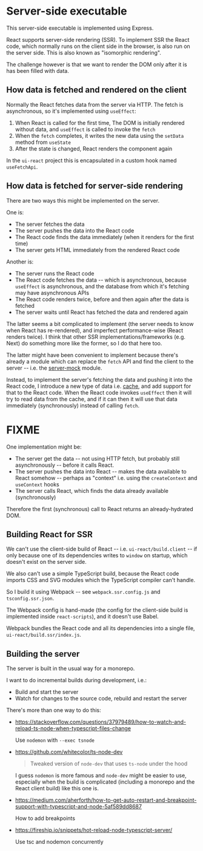# Server-side executable

This server-side executable is implemented using Express.

React supports server-side rendering (SSR).
To implement SSR the React code, which normally runs on the client side in the browser, is also run on the server side.
This is also known as "isomorphic rendering".

The challenge however is that we want to render the DOM only after it is has been filled with data.

## How data is fetched and rendered on the client

Normally the React fetches data from the server via HTTP.
The fetch is asynchronous, so it's implemented using `useEffect`:

1. When React is called for the first time, The DOM is initially rendered without data, and `useEffect` is called to invoke the `fetch`
2. When the `fetch` completes, it writes the new data using the `setData` method from `useState`
3. After the state is changed, React renders the component again

In the `ui-react` project this is encapsulated in a custom hook named `useFetchApi`.

## How data is fetched for server-side rendering

There are two ways this might be implemented on the server.

One is:

- The server fetches the data
- The server pushes the data into the React code
- The React code finds the data immediately (when it renders for the first time)
- The server gets HTML immediately from the rendered React code

Another is:

- The server runs the React code
- The React code fetches the data -- which is asynchronous, because `useEffect` is asynchronous,
  and the database from which it's fetching may have asynchronous APIs
- The React code renders twice, before and then again after the data is fetched
- The server waits until React has fetched the data and rendered again

The latter seems a bit complicated to implement (the server needs to know when React has re-rendered),
and imperfect performance-wise (React renders twice).
I think that other SSR implementations/frameworks (e.g. Next) do something more like the former, so I do that here too.

The latter might have been convenient to implement because there's already a module which can replace the `fetch` API
and find the client to the server -- i.e. the [server-mock](../#server-mock) module.

Instead, to implement the server's fetching the data and pushing it into the React code,
I introduce a new type of data i.e. [cache](../shared-lib/src/cache.ts),
and add support for that to the React code.
When the React code invokes `useEffect` then it will try to read data from the cache,
and if it can then it will use that data immediately (synchronously) instead of calling `fetch`.

# FIXME

One implementation might be:

- The server get the data -- not using HTTP fetch, but probably still asynchronously --
  before it calls React.
- The server pushes the data into React -- makes the data available to React somehow -- perhaps as "context"
  i.e. using the `createContext` and `useContext` hooks
- The server calls React, which finds the data already available (synchronously)

Therefore the first (synchronous) call to React returns an already-hydrated DOM.

## Building React for SSR

We can't use the client-side build of React -- i.e. `ui-react/build.client` -- if only because
one of its dependencies writes to `window` on startup, which doesn't exist on the server side.

We also can't use a simple TypeScript build, because the React code imports CSS and SVG modules which the TypeScript
compiler can't handle.

So I build it using Webpack -- see `webpack.ssr.config.js` and `tsconfig.ssr.json`.

The Webpack config is hand-made (the config for the client-side build is implemented inside `react-scripts`),
and it doesn't use Babel.

Webpack bundles the React code and all its dependencies into a single file, `ui-react/build.ssr/index.js`.

## Building the server

The server is built in the usual way for a monorepo.

I want to do incremental builds during development, i.e.:

- Build and start the server
- Watch for changes to the source code, rebuild and restart the server

There's more than one way to do this:

- https://stackoverflow.com/questions/37979489/how-to-watch-and-reload-ts-node-when-typescript-files-change

  Use `nodemon` with `--exec tsnode`

- https://github.com/whitecolor/ts-node-dev

  > Tweaked version of `node-dev` that uses `ts-node` under the hood

  I guess `nodemon` is more famous and `node-dev` might be easier to use, especially when the build is complicated
  (including a monorepo and the React client build) like this one is.

- https://medium.com/aherforth/how-to-get-auto-restart-and-breakpoint-support-with-typescript-and-node-5af589dd8687

  How to add breakpoints

- https://fireship.io/snippets/hot-reload-node-typescript-server/

  Use tsc and nodemon concurrently
